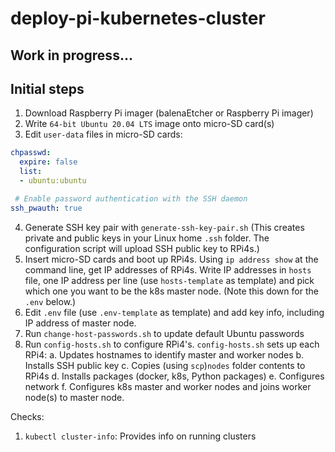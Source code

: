# deploy-pi-kubernetes-cluster

## Work in progress...

## Initial steps
1. Download Raspberry Pi imager (balenaEtcher or Raspberry Pi imager)
2. Write `64-bit Ubuntu 20.04 LTS` image onto micro-SD card(s)
3. Edit `user-data` files in micro-SD cards:
```YAML
chpasswd:
  expire: false
  list:
  - ubuntu:ubuntu

 # Enable password authentication with the SSH daemon
ssh_pwauth: true
```
4. Generate SSH key pair with `generate-ssh-key-pair.sh` (This creates private and public keys in your Linux home `.ssh` folder. The configuration script will upload SSH public key to RPi4s.)
5. Insert micro-SD cards and boot up RPi4s. Using `ip address show` at the command line, get IP addresses of RPi4s. Write IP addresses in `hosts` file, one IP address per line (use `hosts-template` as template) and pick which one you want to be the k8s master node. (Note this down for the `.env` below.)
6. Edit `.env` file (use `.env-template` as template) and add key info, including IP address of master node.
7. Run `change-host-passwords.sh` to update default Ubuntu passwords
8. Run `config-hosts.sh` to configure RPi4's. `config-hosts.sh` sets up each RPi4:
  a. Updates hostnames to identify master and worker nodes
  b. Installs SSH public key
  c. Copies (using `scp`)`nodes` folder contents to RPi4s
  d. Installs packages (docker, k8s, Python packages)
  e. Configures network
  f. Configures k8s master and worker nodes and joins worker node(s) to master node.

Checks:
1. `kubectl cluster-info`: Provides info on running clusters

